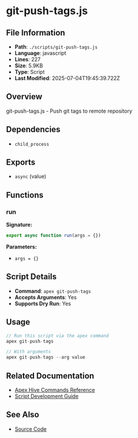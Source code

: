 # git-push-tags.js

## File Information

- **Path**: `./scripts/git-push-tags.js`
- **Language**: javascript
- **Lines**: 227
- **Size**: 5.9KB
- **Type**: Script
- **Last Modified**: 2025-07-04T19:45:39.722Z

## Overview

git-push-tags.js - Push git tags to remote repository

## Dependencies

- `child_process`

## Exports

- `async` (value)

## Functions

### run

**Signature:**
```javascript
export async function run(args = {})
```

**Parameters:**
- `args = {}`

## Script Details

- **Command**: `apex git-push-tags`
- **Accepts Arguments**: Yes
- **Supports Dry Run**: Yes

## Usage

```javascript
// Run this script via the apex command
apex git-push-tags

// With arguments
apex git-push-tags --arg value
```

## Related Documentation

- [Apex Hive Commands Reference](../architecture/reference/commands/)
- [Script Development Guide](../development/scripts/)

## See Also

- [Source Code](./scripts/git-push-tags.js)
